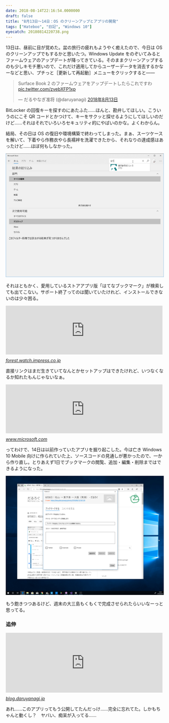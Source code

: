 ```yaml
---
date: 2018-08-14T22:16:54.0000000
draft: false
title: "8月13日～14日：OS のクリーンアップとアプリの開発"
tags: ["Hateboo", "日記", "Windows 10"]
eyecatch: 20180814220738.png
---
```

<p>13日は、昼前に目が覚めた。盆の旅行の疲れもようやく癒えたので、今日は OS のクリーンアップでもするかと思いたつ。Windows Update をのぞいてみるとファームウェアのアップデートが降ってきている。そのままクリーンアップするのも少しキモチ悪いので、これだけ適用してからユーザーデータを消去するかなーなどと思い、プチっと［更新して再起動］メニューをクリックすると――</p><p><blockquote class="twitter-tweet" data-lang="ja"><p lang="ja" dir="ltr">Surface Book 2 のファームウェアをアップデートしたらこれですわ <a href="https://t.co/zvebXFP1xp">pic.twitter.com/zvebXFP1xp</a></p>&mdash; だるやなぎ准将 (@daruyanagi) <a href="https://twitter.com/daruyanagi/status/1028858694027505664?ref_src=twsrc%5Etfw">2018年8月13日</a></blockquote><script async src="https://platform.twitter.com/widgets.js" charset="utf-8"></script></p><p>BitLocker の回復キーを探すのにあたふた……ほんと、勘弁してほしい。こういうのにこそ QR コードとかつけて、キーをサクッと探せるようにしてほしいのだけど……それはそれでいろいろセキュリティ的にやばいのかな。よくわからん。</p><p>結局、その日は OS の復旧や環境構築で終わってしまった。まぁ、スーツケースを解いて、下着やら作務衣やら長襦袢を洗濯できたから、それなりの達成感はあったけど……ほぼ何もしなかった。</p><p><span itemscope itemtype="http://schema.org/Photograph"><img src="20180814215330.png" alt="f:id:daruyanagi:20180814215330p:plain" title="f:id:daruyanagi:20180814215330p:plain" class="hatena-fotolife" itemprop="image"></span></p><p>それはともかく、愛用しているストアアプリ版「はてなブックマーク」が検索しても出てこない。サポート終了ってのは聞いていたけれど、インストールできないのは少々困る。</p><p><iframe src="https://hatenablog-parts.com/embed?url=https%3A%2F%2Fforest.watch.impress.co.jp%2Fdocs%2Fnews%2F1132115.html" title="Windows ストアアプリ/Chrome アプリ版「はてなブックマーク」アプリのサポートが終了／利用者が少なかったため、今後はスマートフォン版とWeb版の改善に注力" class="embed-card embed-webcard" scrolling="no" frameborder="0" style="display: block; width: 100%; height: 155px; max-width: 500px; margin: 10px 0px;"></iframe><cite class="hatena-citation"><a href="https://forest.watch.impress.co.jp/docs/news/1132115.html">forest.watch.impress.co.jp</a></cite></p><p>直接リンクはまだ生きていてなんとかセットアップはできたけれど、いつなくなるか知れたもんじゃないなぁ。</p><p><iframe src="https://hatenablog-parts.com/embed?url=https%3A%2F%2Fwww.microsoft.com%2Fja-jp%2Fp%2F%25E3%2581%25AF%25E3%2581%25A6%25E3%2581%25AA%25E3%2583%2596%25E3%2583%2583%25E3%2582%25AF%25E3%2583%259E%25E3%2583%25BC%25E3%2582%25AF%2F9wzdncrdr0zh" title="はてなブックマーク を購入 - Microsoft Store ja-JP" class="embed-card embed-webcard" scrolling="no" frameborder="0" style="display: block; width: 100%; height: 155px; max-width: 500px; margin: 10px 0px;"></iframe><cite class="hatena-citation"><a href="https://www.microsoft.com/ja-jp/p/%E3%81%AF%E3%81%A6%E3%81%AA%E3%83%96%E3%83%83%E3%82%AF%E3%83%9E%E3%83%BC%E3%82%AF/9wzdncrdr0zh">www.microsoft.com</a></cite></p><p>ってわけで、14日は以前作っていたアプリを掘り起こした。今は亡き Windows 10 Mobile 向けに作られていた上、ソースコードの見通しが悪かったので、一から作り直し。とりあえず1日でブックマークの閲覧、追加・編集・削除まではできるようになった。</p><p><span itemscope itemtype="http://schema.org/Photograph"><img src="20180814220738.png" alt="f:id:daruyanagi:20180814220738p:plain" title="f:id:daruyanagi:20180814220738p:plain" class="hatena-fotolife" itemprop="image"></span></p><p>もう飽きつつあるけど、週末の大三島もくもくで完成させられたらいいなーっと思ってる。</p>

<div class="section">
<h3>追伸</h3>
<p><iframe src="https://hatenablog-parts.com/embed?url=https%3A%2F%2Fblog.daruyanagi.jp%2Fentry%2F2017%2F07%2F03%2F001442" title="［共有］機能で「はてブ」を見るアプリ「Hateboo」を作ってみました。 - だるろぐ" class="embed-card embed-blogcard" scrolling="no" frameborder="0" style="display: block; width: 100%; height: 190px; max-width: 500px; margin: 10px 0px;"></iframe><cite class="hatena-citation"><a href="https://blog.daruyanagi.jp/entry/2017/07/03/001442">blog.daruyanagi.jp</a></cite></p><p>あれ……このアプリってもう公開してたんだっけ……完全に忘れてた。しかもちゃんと動くし？　ヤバい、痴呆が入ってる……</p>

</div>